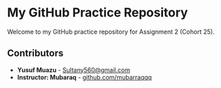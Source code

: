 # My GitHub Practice Repository

Welcome to my GitHub practice repository for Assignment 2 (Cohort 25).

## Contributors

- **Yusuf Muazu** - [Sultany560@gmail.com](mailto:Sultany560@gmail.com)
- **Instructor: Mubaraq** - [github.com/mubarraqqq](https://github.com/mubarraqqq)
